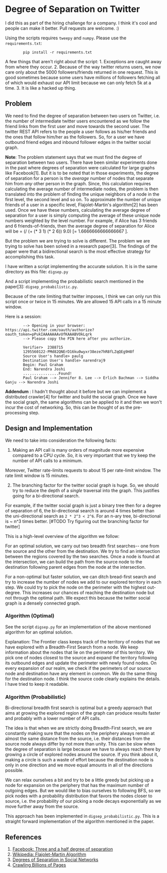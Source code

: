 # Degree of Separation on Twitter
    
I did this as part of the hiring challenge for a company. I think it's
cool and people can make it better. Pull requests are welcome. :)

Using the scripts requires `tweepy` and `numpy`. Please use the
`requirements.txt`:
    
```shell
        pip install -r requirements.txt 
```
    
A few things that aren't right about the script:
    1. Exceptions are caught away from where they occur.
    2. Because of the way twitter returns users, we now care only
       about the 5000 followers/friends returned in one request. This is
       good sometimes because some users have millions of followers fetching
       all of which would exhaust our API limit because we can only fetch 5k
       at a time.
    3. It is like a hacked up thing. 
       
    
## Problem 

We need to find the degree of separation between two users on
    Twitter, i.e.  the number of intermediate twitter users
    encountered as we follow the friend links from the first user and
    move towards the second user.  The twitter REST API refers to the
    people a user follows as his/her friends and the ones that follow
    him/her as the followers. So, for a user we have outbound friend
    edges and inbound follower edges in the twitter social graph.
    

 **Note**: The problem statement says that we must find the degree of
 separation between two users. There have been similar
 experiments done in the past where degrees of separation were
 calculated for large graphs like Facebook[1]. But it is to be
 noted that in those experiments, the degree of separation for
 a person is the *average* number of nodes that separate him
 from *any* other person in the graph. Since, this calculation
 requires calculating the average number of intermediate nodes,
 the problem is then translated into the problem of finding the
 unique neighbors of a node in the first level, the second
 level and so on. To approximate the number of unique friends
 of a user in a specific level, Flajolet-Martin's algorithm[2]
 has been used. Once we have these numbers, calculating the
 average degree of separation for a user is simply computing
 the average of these unique node numbers weighted by the level
 number. For example, if Alice has 3 friends and 6
 friends-of-friends, then the average degree of separation for
 Alice will be = (/ (+ (* 3 1) (* 2 6)) 9.0)
 [= 1.6666666666666667 ].

But the problem we are trying to solve is different.
The problem we are trying to solve has been solved in a
research paper[3]. The findings of the paper were that a
bidirectional search is the most effective strategy for
accomplishing this task. 

I have written a script implementing the accurate solution.
It is in the same directory as this file: `digsep.py` 

And a script implementing the probabilistic search mentioned
in the paper[3]: `digsep_probabilistic.py`.

Because of the rate limiting that twitter imposes, I think we
can only run this script once or twice in 15 minutes. We are
allowed 15 API calls in a 15 minute window.

Here is a session:

```shell
        --> Opening in your browser: https://api.twitter.com/oauth/authorize?oauth_token=pPukIAAAAAAAvUfKAAABVOkLqrk
        --> Please copy the PIN here after you authorize.

        Verifier>  2388715
        1295560122-PMd82QNErD16ku0wyxr38eze7hR8fLZqQEg9H8f
        Source User's handle> paulg
        Destination User's handle> narendraj9
        Begin: Paul Graham
        End: Narendra Joshi
        ................Found!
        Paul Graham --> Jennifer 8. Lee --> Erlich Bachman --> Siddha Ganju --> Narendra Joshi

```
    
**Addendum** : I hadn't thought about it before but we can implement
    a distributed crawler[4] for twitter and build the social
    graph. Once we have the social graph, the same algorithms can be
    applied to it and then we won't incur the cost of networking. So,
    this can be thought of as the pre-processing step. 
        
## Design and Implementation

We need to take into consideration the following facts:

1. Making an API call is many orders of magnitude more expensive
compared to a CPU cycle. So, it is very important that we try
keep the number of API calls to a minimum.

Moreover, Twitter rate-limits requests to about 15 per
rate-limit window.  The rate limit window is 15 minutes.

2. The branching factor for the twitter social graph is huge. So,
we should try to reduce the depth of a *single* traversal into
the graph. This justifies going for a bi-directional search.

For example, if the twitter social graph is just a binary tree
then for a degree of separation of 6, the bi-directional search 
is around 4 times better than the uni-directional search as
`2 * 2^3 < 2^6`. For an n-ary tree, bi-directional is ~ n^3 times
better. [#TODO Try figuring out the branching factor for twitter]


This is a high-level overview of the algorithm we follow:

For an optimal solution, we carry out two breadth first searches--
one from the source and the other from the destination. We try to
find an intersection between the regions covered by the two
searches. Once a node is found at the intersection, we can build
the path from the source node to the destination following parent
edges from the node at the intersection.

For a non-optimal but faster solution, we can ditch bread-first
search and try to increase the number of nodes we add to our
explored territory in each step. We could try to pick the node on
the perimeter with the highest out-degree. This increases our
chances of reaching the destination node but not through the
optimal path. We expect this because the twitter social graph is a
densely connected graph. 
   
### Algorithm (Optimal)

See the script `digsep.py` for an implementation of the above 
mentioned algorithm for an optimal solution. 

Explanation:
The Frontier class keeps track of the territory of nodes that we have
explored with a Breadth-First Search from a node. We keep information
about the nodes that lie on the perimeter of this territory. We pick
one of nodes closest to the source and expand the territory following
its outbound edges and update the perimeter with newly found nodes.
On every expansion of our realm, we check if the perimeters of our source
node and destination have any element in common. We do the same thing for
the destination node. I think the source code clearly explains the details.
I have tried to keep it readable.

### Algorithm (Probabilistic)
    
Bi-directional breadth first search is optimal but a greedy
approach that aims at growing the explored region of the graph can
produce results faster and probably with a lower number of API
calls.

The idea is that when we are strictly doing Breadth-First search,
we are constantly making sure that the nodes on the periphery
always remain at almost the same distance from the source,
i.e. their distances from the source node always differ by not
more than unity. This can be slow when the degree of separation is
large because we have to always reach there by growing a circle of
explored nodes around the source. If you think about it, making a
circle is such a waste of effort because the destination node is
only in one direction and we move equal amounts in all of the
directions possible.

We can relax ourselves a bit and try to be a little greedy but
picking up a node for expansion on the periphery that has the
maximum number of outgoing edges. But we would like to bias
ourselves to following BFS, so we pick nodes with a probability
distribution that favors the nodes closer to source, i.e. the
probability of our picking a node decays exponentially as we move
further away from the source. 

This approach has been implemented in `digsep_probabilistic.py`.
This is a straight forward implementation of the algorithm mentioned
in the paper.

## References

1. [Facebook: Three and a half degree of separation](https://research.facebook.com/blog/three-and-a-half-degrees-of-separation/)
2. [Wikipedia: Flajolet-Martin Algorithm](https://en.wikipedia.org/wiki/Flajolet%E2%80%93Martin_algorithm)
3. [Degrees of Separation in Social Networks](https://www.aaai.org/ocs/index.php/SOCS/SOCS11/paper/viewFile/4031/4352)   
4. [Crawling Billions of Pages](http://engineering.bloomreach.com/crawling-billions-of-pages-building-large-scale-crawling-cluster-part-1/)       
       

    
    

    
    
